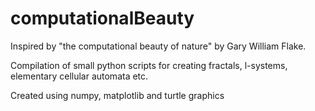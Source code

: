 # computationalBeauty
Inspired by "the computational beauty of nature" by Gary William Flake.

Compilation of small python scripts for creating fractals, l-systems, elementary cellular automata etc. 

Created using numpy, matplotlib and turtle graphics